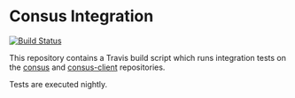 # Consus Integration

[![Build Status](https://travis-ci.org/TheFourFifths/consus-integration.svg)](https://travis-ci.org/TheFourFifths/consus-integration)

This repository contains a Travis build script which runs integration tests on
the [consus](https://github.com/TheFourFifths/consus) and
[consus-client](https://github.com/TheFourFifths/consus-client) repositories.

Tests are executed nightly.